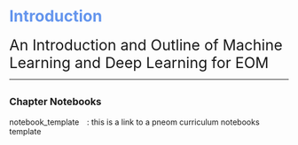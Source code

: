 # <span style="color:cornflowerblue;">Introduction</span>


<span style="font-size:20pt">An Introduction and Outline of Machine Learning and Deep Learning for EOM</span>

---

## <span style="font-size:smaller;">Chapter Notebooks</span>

notebook_template  [<i class="fa-solid fa-arrow-circle-right" style="margin-left:10px;color:teal;"></i>](notebooks/notebook-template)
: this is a link to a pneom curriculum notebooks template
